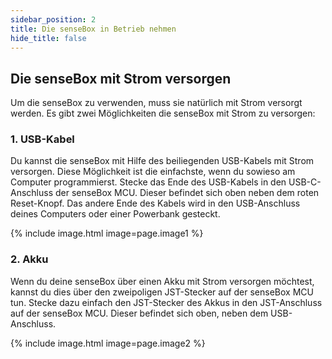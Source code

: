 ```yaml
---
sidebar_position: 2
title: Die senseBox in Betrieb nehmen
hide_title: false
---
```

## Die senseBox mit Strom versorgen
Um die senseBox zu verwenden, muss sie natürlich mit Strom versorgt werden. Es gibt zwei Möglichkeiten die senseBox mit Strom zu versorgen:

### 1. USB-Kabel

Du kannst die senseBox mit Hilfe des beiliegenden USB-Kabels mit Strom versorgen. Diese Möglichkeit ist die einfachste, wenn du sowieso am Computer programmierst.
Stecke das Ende des USB-Kabels in den USB-C-Anschluss der senseBox MCU. Dieser befindet sich oben neben dem roten Reset-Knopf. Das andere Ende des Kabels wird in den USB-Anschluss deines Computers oder einer Powerbank gesteckt.

{% include image.html image=page.image1 %}

### 2. Akku

Wenn du deine senseBox über einen Akku mit Strom versorgen möchtest, kannst du dies über den zweipoligen JST-Stecker auf der senseBox MCU tun. Stecke dazu einfach den JST-Stecker des Akkus in den JST-Anschluss auf der senseBox MCU. Dieser befindet sich oben, neben dem USB-Anschluss.

{% include image.html image=page.image2 %}
